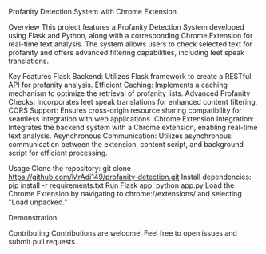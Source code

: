 Profanity Detection System with Chrome Extension

Overview
This project features a Profanity Detection System developed using Flask and Python, along with a corresponding Chrome Extension for real-time text analysis. The system allows users to check selected text for profanity and offers advanced filtering capabilities, including leet speak translations.

Key Features
Flask Backend: Utilizes Flask framework to create a RESTful API for profanity analysis.
Efficient Caching: Implements a caching mechanism to optimize the retrieval of profanity lists.
Advanced Profanity Checks: Incorporates leet speak translations for enhanced content filtering.
CORS Support: Ensures cross-origin resource sharing compatibility for seamless integration with web applications.
Chrome Extension Integration: Integrates the backend system with a Chrome extension, enabling real-time text analysis.
Asynchronous Communication: Utilizes asynchronous communication between the extension, content script, and background script for efficient processing.

Usage
Clone the repository: git clone https://github.com/MrAdi149/profanity-detection.git
Install dependencies: pip install -r requirements.txt
Run Flask app: python app.py
Load the Chrome Extension by navigating to chrome://extensions/ and selecting "Load unpacked."

Demonstration:

Contributing
Contributions are welcome! Feel free to open issues and submit pull requests.

